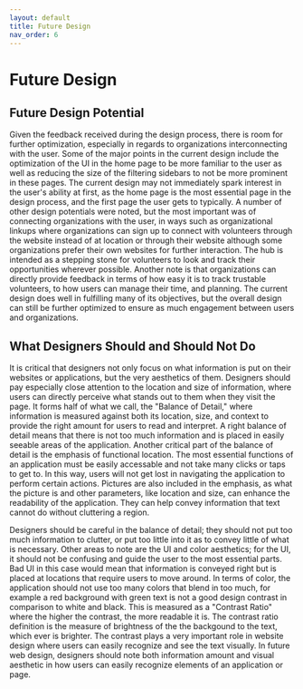 ```yaml
---
layout: default
title: Future Design
nav_order: 6
---
```


# Future Design

## Future Design Potential

Given the feedback received during the design process, there is room for further optimization, especially in regards to organizations interconnecting with the user. Some of the major points in the current design include the optimization of the UI in the home page to be more familiar to the user as well as reducing the size of the filtering sidebars to not be more prominent in these pages. The current design may not immediately spark interest in the user's ability at first, as the home page is the most essential page in the design process, and the first page the user gets to typically.
A number of other design potentials were noted, but the most important was of connecting organizations with the user, in ways such as organizational linkups where organizations can sign up to connect with volunteers through the website instead of at location or through their website although some organizations prefer their own websites for further interaction. The hub is intended as a stepping stone for volunteers to look and track their opportunities wherever possible. Another note is that organizations can directly provide feedback in terms of how easy it is to track trustable volunteers, to how users can manage their time, and planning. The current design does well in fulfilling many of its objectives, but the overall design can still be further optimized to ensure as much engagement between users and organizations.

## What Designers Should and Should Not Do
It is critical that designers not only focus on what information is put on their websites or applications, but the very aesthetics of them. Designers should pay especially close attention to the location and size of information, where users can directly perceive what stands out to them when they visit the page. It forms half of what we call, the "Balance of Detail," where information is measured against both its location, size, and context to provide the right amount for users to read and interpret. A right balance of detail means that there is not too much information and is placed in easily seeable areas of the application.
Another critical part of the balance of detail is the emphasis of functional location. The most essential functions of an application must be easily accessable and not take many clicks or taps to get to. In this way, users will not get lost in navigating the application to perform certain actions. Pictures are also included in the emphasis, as what the picture is and other parameters, like location and size, can enhance the readability of the application. They can help convey information that text cannot do without cluttering a region. 

Designers should be careful in the balance of detail; they should not put too much information to clutter, or put too little into it as to convey little of what is necessary. Other areas to note are the UI and color aesthetics; for the UI, it should not be confusing and guide the user to the most essential parts. Bad UI in this case would mean that information is conveyed right but is placed at locations that require users to move around. In terms of color, the application should not use too many colors that blend in too much, for example a red background with green text is not a good design contrast in comparison to white and black. This is measured as a "Contrast Ratio" where the higher the contrast, the more readable it is. The contrast ratio definition is the measure of brightness of the the backgound to the text, which ever is brighter. The contrast plays a very important role in website design where users can easily recognize and see the text visually. In future web design, designers should note both information amount and visual aesthetic in how users can easily recognize elements of an application or page.
